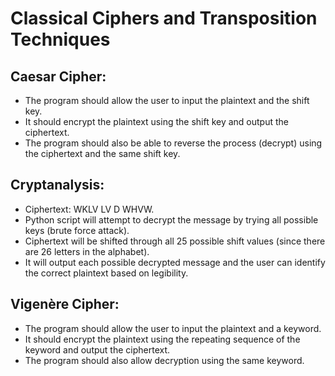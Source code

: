 # Classical Ciphers and Transposition Techniques

## Caesar Cipher:
- The program should allow the user to input the plaintext and the shift key.
- It should encrypt the plaintext using the shift key and output the ciphertext.
- The program should also be able to reverse the process (decrypt) using the ciphertext and the same shift key.

## Cryptanalysis:
- Ciphertext: WKLV LV D WHVW.
- Python script will attempt to decrypt the message by trying all possible keys (brute force attack).
- Ciphertext will be shifted through all 25 possible shift values (since there are 26 letters in the alphabet).
- It will output each possible decrypted message and the user can identify the correct plaintext based on legibility.

## Vigenère Cipher:
- The program should allow the user to input the plaintext and a keyword.
- It should encrypt the plaintext using the repeating sequence of the keyword and output the ciphertext.
- The program should also allow decryption using the same keyword.
